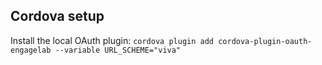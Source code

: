 ## Cordova setup


Install the local OAuth plugin:
`cordova plugin add cordova-plugin-oauth-engagelab --variable URL_SCHEME="viva"`

